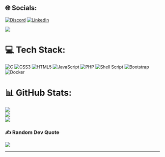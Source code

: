 
## 🌐 Socials:
[![Discord](https://img.shields.io/badge/Discord-%237289DA.svg?logo=discord&logoColor=white)](https://discord.gg/tripoloski7682) [![LinkedIn](https://img.shields.io/badge/LinkedIn-%230077B5.svg?logo=linkedin&logoColor=white)]([https://linkedin.com/in/https://www.linkedin.com/in/abdullah-dugzaev-0b7818285/](https://www.linkedin.com/in/abdullah-dugzaev-0b7818285/)) 

<div style="align: right;">
  <img src="https://visitcount.itsvg.in/api?id=sudoC7&label=%20My%20profils%20Views&color=1&icon=2&pretty=false" />
</div>

# 💻 Tech Stack:
![C](https://img.shields.io/badge/c-%2300599C.svg?style=for-the-badge&logo=c&logoColor=white) ![CSS3](https://img.shields.io/badge/css3-%231572B6.svg?style=for-the-badge&logo=css3&logoColor=white) ![HTML5](https://img.shields.io/badge/html5-%23E34F26.svg?style=for-the-badge&logo=html5&logoColor=white) ![JavaScript](https://img.shields.io/badge/javascript-%23323330.svg?style=for-the-badge&logo=javascript&logoColor=%23F7DF1E) ![PHP](https://img.shields.io/badge/php-%23777BB4.svg?style=for-the-badge&logo=php&logoColor=white) ![Shell Script](https://img.shields.io/badge/shell_script-%23121011.svg?style=for-the-badge&logo=gnu-bash&logoColor=white) ![Bootstrap](https://img.shields.io/badge/bootstrap-%238511FA.svg?style=for-the-badge&logo=bootstrap&logoColor=white) ![Docker](https://img.shields.io/badge/docker-%230db7ed.svg?style=for-the-badge&logo=docker&logoColor=white)
# 📊 GitHub Stats:
![](https://github-readme-stats.vercel.app/api?username=sudoC7&theme=dark&hide_border=false&include_all_commits=false&count_private=false)<br/>
![](https://github-readme-streak-stats.herokuapp.com/?user=sudoC7&theme=dark&hide_border=false)<br/>
![](https://github-readme-stats.vercel.app/api/top-langs/?username=sudoC7&theme=dark&hide_border=false&include_all_commits=false&count_private=false&layout=compact)

### ✍️ Random Dev Quote
![](https://quotes-github-readme.vercel.app/api?type=vetical&theme=radical)

---

<!-- Proudly created with GPRM ( https://gprm.itsvg.in ) -->
